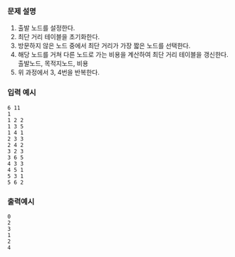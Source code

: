 ### 문제 설명

1. 출발 노드를 설정한다. 
2. 최단 거리 테이블을 초기화한다. 
3. 방문하지 않은 노드 중에서 최단 거리가 가장 짧은 노드를 선택한다. 
4. 해당 노드를 거쳐 다른 노드로 가는 비용을 계산하여 최단 거리 테이블을 갱신한다. 출발노드, 목적지노드, 비용 
5. 위 과정에서 3, 4번을 반복한다. 

### 입력 예시

```
6 11
1
1 2 2 
1 3 5
1 4 1
2 3 3 
2 4 2
3 2 3
3 6 5
4 3 3 
4 5 1
5 3 1
5 6 2
```

### 출력예시

```
0
2
3
1
2
4
```